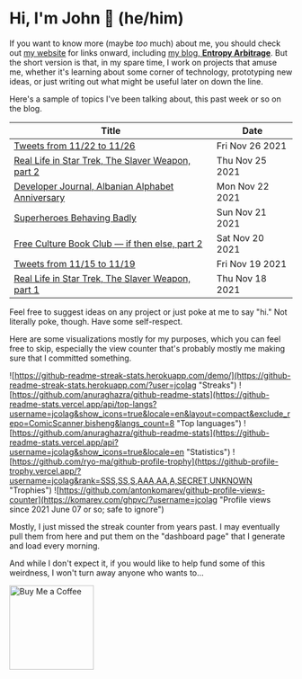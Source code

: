 # Hi, I'm John 👋 (he/him)

If you want to know more (maybe *too* much) about me, you should check out [my website](https://john.colagioia.net/) for links onward, including [my blog, **Entropy Arbitrage**](https://john.colagioia.net/blog).  But the short version is that, in my spare time, I work on projects that amuse me, whether it's learning about some corner of technology, prototyping new ideas, or just writing out what might be useful later on down the line.

Here's a sample of topics I've been talking about, this past week or so on the blog.

|Title|Date|
|-----|-------|
|[Tweets from 11/22 to 11/26](https://john.colagioia.net/blog/media/2021/11/26/week.html)|Fri Nov 26 2021|
|[Real Life in Star Trek, The Slaver Weapon, part 2](https://john.colagioia.net/blog/2021/11/25/slaver-2.html)|Thu Nov 25 2021|
|[Developer Journal, Albanian Alphabet Anniversary](https://john.colagioia.net/blog/2021/11/22/manastir.html)|Mon Nov 22 2021|
|[Superheroes Behaving Badly](https://john.colagioia.net/blog/2021/11/21/super.html)|Sun Nov 21 2021|
|[Free Culture Book Club — if then else, part 2](https://john.colagioia.net/blog/2021/11/20/else2.html)|Sat Nov 20 2021|
|[Tweets from 11/15 to 11/19](https://john.colagioia.net/blog/media/2021/11/19/week.html)|Fri Nov 19 2021|
|[Real Life in Star Trek, The Slaver Weapon, part 1](https://john.colagioia.net/blog/2021/11/18/slaver.html)|Thu Nov 18 2021|

Feel free to suggest ideas on any project or just poke at me to say "hi." Not literally poke, though. Have some self-respect.

Here are some visualizations mostly for my purposes, which you can feel free to skip, especially the view counter that's probably mostly me making sure that I committed something.

![https://github-readme-streak-stats.herokuapp.com/demo/](https://github-readme-streak-stats.herokuapp.com/?user=jcolag "Streaks")
![https://github.com/anuraghazra/github-readme-stats](https://github-readme-stats.vercel.app/api/top-langs?username=jcolag&show_icons=true&locale=en&layout=compact&exclude_repo=ComicScanner,bisheng&langs_count=8 "Top languages")
![https://github.com/anuraghazra/github-readme-stats](https://github-readme-stats.vercel.app/api?username=jcolag&show_icons=true&locale=en "Statistics")
![https://github.com/ryo-ma/github-profile-trophy](https://github-profile-trophy.vercel.app/?username=jcolag&rank=SSS,SS,S,AAA,AA,A,SECRET,UNKNOWN "Trophies")
![https://github.com/antonkomarev/github-profile-views-counter](https://komarev.com/ghpvc/?username=jcolag "Profile views since 2021 June 07 or so; safe to ignore")

Mostly, I just missed the streak counter from years past.  I may eventually pull them from here and put them on the "dashboard page" that I generate and load every morning.

And while I don't expect it, if you would like to help fund some of this weirdness, I won't turn away anyone who wants to...

[<img src="https://cdn.buymeacoffee.com/buttons/v2/default-yellow.png" alt="Buy Me a Coffee" width="150px"/>](https://www.buymeacoffee.com/jcolag)
